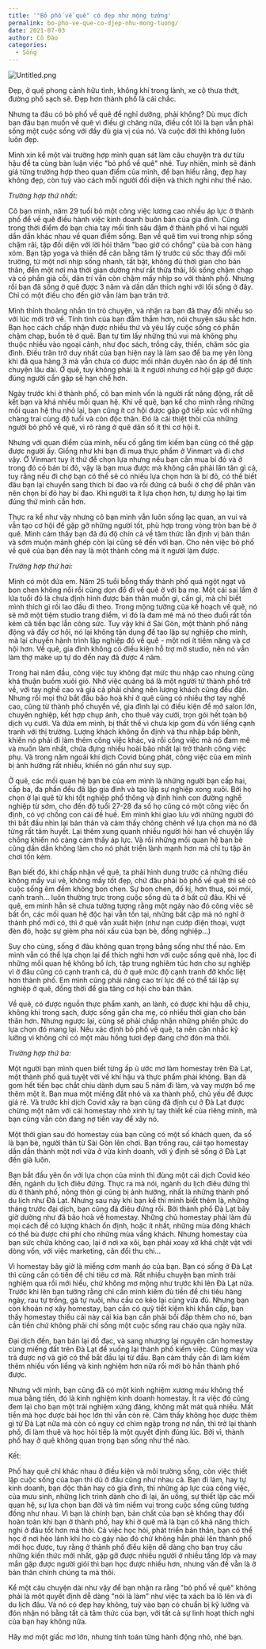 ```yaml
---
title: '"Bỏ phố về quê" có đẹp như mộng tưởng'
permalink: bo-pho-ve-que-co-djep-nhu-mong-tuong/
date: 2021-07-03
author: Cô Đào
categories:
  - Sống
---
```


![Untitled.png](https://prod-files-secure.s3.us-west-2.amazonaws.com/1c35bcdc-42a4-44e8-9d9c-01e2d858c279/7a9c3748-48c2-4726-82e9-98763451e548/Untitled.png?X-Amz-Algorithm=AWS4-HMAC-SHA256&X-Amz-Content-Sha256=UNSIGNED-PAYLOAD&X-Amz-Credential=AKIAT73L2G45HZZMZUHI%2F20240313%2Fus-west-2%2Fs3%2Faws4_request&X-Amz-Date=20240313T024330Z&X-Amz-Expires=3600&X-Amz-Signature=60048d645912a4c52020de1b6eee64277e4b81859c0d166c2e370b2537ba962d&X-Amz-SignedHeaders=host&x-id=GetObject)

Đẹp, ở quê phong cảnh hữu tình, không khí trong lành, xe cộ thưa thớt, đường phố sạch sẽ. Đẹp hơn thành phố là cái chắc.

Nhưng ta đâu có bỏ phố về quê để nghỉ dưỡng, phải không? Dù mục đích ban đầu bạn muốn về quê vì điều gì chăng nữa, điều cốt lõi là bạn vẫn phải sống một cuộc sống với đầy đủ gia vị của nó. Và cuộc đời thì không luôn luôn đẹp.

Mình xin kể một vài trường hợp mình quan sát làm câu chuyện trà dư tửu hậu để ta cùng bàn luận việc "bỏ phố về quê" nhé. Tuy nhiên, mình sẽ đánh giá từng trường hợp theo quan điểm của mình, để bạn hiểu rằng, đẹp hay không đẹp, còn tuỳ vào cách mỗi người đối diện và thích nghi như thế nào.

_Trường hợp thứ nhất:_

Cô bạn mình, năm 29 tuổi bỏ một công việc lương cao nhiều áp lực ở thành phố để về quê điều hành việc kinh doanh buôn bán của gia đình. Cũng trong thời điểm đó bạn chia tay mối tình sâu đậm ở thành phố vì hai người dần dần khác nhau về quan điểm sống. Bạn về quê tìm vui trong nhịp sống chậm rãi, tập đối diện với lời hỏi thăm "bao giờ có chồng" của bà con hàng xóm. Bạn tập yoga và thiền để cân bằng tâm lý trước cú sốc thay đổi môi trường, từ một nơi nhịp sống nhanh, tất bật, không đủ thời gian cho bản thân, đến một nơi mà thời gian dường như rất thừa thãi, lối sống chậm chạp và có phần già cỗi, dân trí vẫn còn chậm mấy nhịp so với thành phố. Nhưng rồi bạn đã sống ở quê được 3 năm và dần dần thích nghi với lối sống ở đây. Chỉ có một điều cho đến giờ vẫn làm bạn trăn trở.

Mình thỉnh thoảng nhắn tin trò chuyện, và nhận ra bạn đã thay đổi nhiều so với lúc mới trở về. Tính tình của bạn đằm thắm hơn, nói chuyện sâu sắc hơn. Bạn học cách chấp nhận được nhiều thứ và yêu lấy cuộc sống có phần chậm chạp, buồn tẻ ở quê. Bạn tự tìm lấy những thú vui mà không phụ thuộc nhiều vào ngoại cảnh, như đọc sách, trồng cây, thiền, chăm sóc gia đình. Điều trăn trở duy nhất của bạn hiện nay là làm sao để ba mẹ yên lòng khi đã qua hàng 3 mà vẫn chưa có được mối nhân duyên nào ổn áp để tính chuyện lâu dài. Ở quê, tuy không phải là ít người nhưng cơ hội gặp gỡ được đúng người cần gặp sẽ hạn chế hơn.

Ngày trước khi ở thành phố, cô bạn mình vốn là người rất năng động, rất dễ kết bạn và khá nhiều mối quan hệ. Khi về quê, bạn kể cho mình rằng những mối quan hệ thu nhỏ lại, bạn cũng ít cơ hội được gặp gỡ tiếp xúc với những chàng trai cùng độ tuổi và còn độc thân. Đó là cái thiệt thòi của những người bỏ phố về quê, vì rõ ràng ở quê dân số ít thì cơ hội ít.

Nhưng với quan điểm của mình, nếu cố gắng tìm kiếm bạn cũng có thể gặp được người ấy. Giống như khi bạn đi mua thực phẩm ở Vinmart và đi chợ vậy. Ở Vinmart tuy ít thứ để chọn lựa nhưng nếu bạn cần mua bí đỏ và ở trong đó có bán bí đỏ, vậy là bạn mua được mà không cần phải lăn tăn gì cả, tuy rằng nếu đi chợ bạn có thể sẽ có nhiều lựa chọn hơn là bí đỏ, có thể biết đâu bạn lại chuyển sang thích bí đao và rồi đứng cả buổi ở chợ để phân vân nên chọn bí đỏ hay bí đao. Khi người ta ít lựa chọn hơn, tự dưng họ lại tìm đúng thứ mình cần hơn.

Thực ra kể như vậy nhưng cô bạn mình vẫn luôn sống lạc quan, an vui và vẫn tạo cơ hội để gặp gỡ những người tốt, phù hợp trong vòng tròn bạn bè ở quê. Mình cảm thấy bạn đã đủ độ chín cả về tâm thức lẫn định vị bản thân và sớm muộn mảnh ghép còn lại cũng sẽ đến với bạn. Cho nên việc bỏ phố về quê của bạn đến nay là một thành công mà ít người làm được.

_Trường hợp thứ hai:_

Mình có một đứa em. Năm 25 tuổi bỗng thấy thành phố quá ngột ngạt và bon chen không nổi rồi cũng dọn đồ đi về quê ở với ba mẹ. Một cái sai lầm ở lứa tuổi đó là chưa định hình được bản thân muốn gì, cần gì, mà chỉ biết mình thích gì rồi lao đầu đi theo. Trong mộng tưởng của kế hoạch về quê, nó sẽ mở một tiệm studio trang điểm, vì đó là đam mê mà nó theo đuổi rất tốn kém cả tiền bạc lẫn công sức. Tuy vậy khi ở Sài Gòn, một thành phố năng động và đầy cơ hội, nó lại không tận dụng để tạo lập sự nghiệp cho mình, mà lại chuyển hành trình lập nghiệp đó về quê - một nơi ít tiềm năng và cơ hội hơn. Về quê, gia đình không có điều kiện hỗ trợ mở studio, nên nó vẫn làm thợ make up tự do đến nay đã được 4 năm.

Trong hai năm đầu, công việc tuy không đạt mức thu nhập cao nhưng cũng khá thuận buồm xuôi gió. Nhờ việc quảng bá là một người từ thành phố trở về, với tay nghề cao và giá cả phải chăng nên lượng khách cũng đều đặn. Nhưng rồi mọi thứ bắt đầu bão hoà khi ở quê cũng có nhiều thợ tay nghề cao, cũng từ thành phố chuyển về, gia đình lại có điều kiện để mở salon lớn, chuyên nghiệp, kết hợp chụp ảnh, cho thuê váy cưới, trọn gói hết toàn bộ dịch vụ cưới. Và đứa em mình, bị thất thế vì chưa kịp gom đủ vốn liếng cạnh tranh với thị trường. Lượng khách không ổn định và thu nhập bấp bênh, khiến nó phải đi làm thêm công việc khác, và rồi công việc mà nó đam mê và muốn làm nhất, chứa đựng nhiều hoài bão nhất lại trở thành công việc phụ. Và trong năm ngoái khi dịch Covid bùng phát, công việc của em mình bị ảnh hưởng rất nhiều, khiến nó gần như suy sụp.

Ở quê, các mối quan hệ bạn bè của em mình là những người bạn cấp hai, cấp ba, đa phần đều đã lập gia đình và tạo lập sự nghiệp xong xuôi. Bởi họ chọn ở lại quê từ khi tốt nghiệp phổ thông và định hình con đường nghề nghiệp từ sớm, cho đến độ tuổi 27-28 đa số họ cũng có một công việc ổn định, có vợ chồng con cái đề huề. Em mình khi giao lưu với những người đó thì bắt đầu nhìn lại bản thân và cảm thấy chông chênh về lựa chọn mà nó đã từng rất tâm huyết. Lại thêm xung quanh nhiều người hỏi han về chuyện lấy chồng khiến nó càng cảm thấy áp lực. Và rồi những mối quan hệ bạn bè cũng dần dần không làm cho nó phát triển lành mạnh hơn mà chỉ tụ tập ăn chơi tốn kém.

Bạn biết đó, khi chấp nhận về quê, ta phải hình dung trước cả những điều không mấy vui vẻ, không mấy tốt đẹp, chứ đâu phải bỏ phố về quê thì sẽ có cuộc sống êm đềm không bon chen. Sự bon chen, đố kị, hơn thua, soi mói, cạnh tranh... luôn thường trực trong cuộc sống dù ta ở bất cứ đâu. Khi về quê, em mình hẳn sẽ chưa tưởng tượng rằng một ngày nào đó công việc sẽ bất ổn, các mối quan hệ độc hại vẫn tồn tại, những bất cập mà nó nghĩ ở thành phố mới có, thì ở quê vẫn xuất hiện (như nạn cướp điện thoại, vượt đèn đỏ, hoặc sự gièm pha nói xấu của bạn bè, đồng nghiệp...)

Suy cho cùng, sống ở đâu không quan trọng bằng sống như thế nào. Em mình vẫn có thể lựa chọn lại để thích nghi hơn với cuộc sống quê nhà, lọc đi những mối quan hệ không bổ ích, tập trung nghiêm túc hơn cho sự nghiệp vì ở đâu cũng có cạnh tranh cả, dù ở quê mức độ cạnh tranh đỡ khốc liệt hơn thành phố. Em mình cũng phải nâng cao trí lực để có thể tái lập sự nghiệp ở quê, đồng thời để gia tăng cơ hội cho bản thân.

Về quê, có được nguồn thực phẩm xanh, an lành, có được khí hậu dễ chịu, không khí trong sạch, được sống gần cha mẹ, có nhiều thời gian cho bản thân hơn. Nhưng ngược lại, cũng sẽ phải chấp nhận những phiền phức do lựa chọn đó mang lại. Nếu xác định bỏ phố về quê, ta nên cân nhắc kỹ lưỡng vì không chỉ có một màu hồng tươi đẹp đang chờ đón mà thôi.

_Trường hợp thứ ba:_

Một người bạn mình quen biết từng ấp ủ ước mơ làm homestay trên Đà Lạt, một thành phố quá tuyệt vời về khí hậu và thực phẩm phải không. Bạn đã gom hết tiền bạc chắt chiu dành dụm sau 5 năm đi làm, và vay mượn bố mẹ thêm một ít. Bạn mua một miếng đất nhỏ và xa thành phố, chủ yếu để được giá rẻ. Và trước khi dịch Covid xảy ra bạn cũng đã định cư ở Đà Lạt được chừng một năm với cái homestay nhỏ xinh tự tay thiết kế của riêng mình, mà bạn cũng vẫn còn đang nợ tiền vay để xây nó.

Một thời gian sau đó homestay của bạn cũng có một số khách quen, đa số là bạn bè, người thân từ Sài Gòn lên chơi. Bạn trồng rau, cải tạo homestay dần dần thành một nơi vừa ở vừa kinh doanh, với ý định sẽ sống ở Đà Lạt đến già luôn.

Bạn bắt đầu yên ổn với lựa chọn của mình thì đùng một cái dịch Covid kéo đến, ngành du lịch điêu đứng. Thực ra mà nói, ngành du lịch điêu đứng thì dù ở thành phố, nông thôn gì cũng bị ảnh hưởng, nhất là những thành phố du lịch như Đà Lạt. Nhưng sau này khi bạn kể thì mình biết thêm là, những tháng trước đại dịch, bạn cũng đã điêu đứng rồi. Bởi thành phố Đà Lạt bây giờ dường như đã bão hoà về homestay. Những chủ homestay phải làm đủ mọi cách để có lượng khách ổn định, hoặc ít nhất, những mùa đông khách có thể bù được chi phí cho những mùa vắng khách. Nhưng homestay của bạn sức chứa không cao, lại ở nơi xa xôi, bạn phải xoay xở khá chật vật với dòng vốn, với việc marketing, cân đối thu chi...

Vì homestay bây giờ là miếng cơm manh áo của bạn. Bạn có sống ở Đà Lạt thì cũng cần có tiền để chi tiêu cơ mà. Rất nhiều chuyện bạn mình trải nghiệm qua rồi mới hiểu, chứ không mơ mộng như trước khi lên Đà Lạt nữa. Trước khi lên bạn tưởng rằng chỉ cần mình kiếm đủ tiền để chi tiêu hàng ngày, rau tự trồng, gà tự nuôi, nhu cầu co kéo lại cũng vừa đủ. Nhưng bạn còn khoản nợ xây homestay, bạn cần có quỹ tiết kiệm khi khẩn cấp, bạn thấy homestay thiếu cái này cái kia bạn cần phải bồi đắp thêm cho nó, bạn cần tiền chứ không phải chỉ sống một cuộc sống rau cháo qua ngày nữa.

Đại dịch đến, bạn bán lại đồ đạc, và sang nhượng lại nguyên căn homestay cùng miếng đất trên Đà Lạt để xuống lại thành phố kiếm việc. Cũng may vừa trả được nợ và giờ có thể bắt đầu lại từ đầu. Bạn cảm thấy cần đi làm kiếm thêm nhiều vốn liếng và kinh nghiệm hơn nữa rồi mới bỏ hẳn thành phố được.

Nhưng với mình, bạn cũng đã có một kinh nghiệm xương máu không thể mua bằng tiền, đó là kinh nghiệm kinh doanh homestay. Ít ra việc đó cũng đem lại cho bạn một trải nghiệm xứng đáng, không mất mát quá nhiều. Mất tiền mà học được bài học lớn thì vẫn còn rẻ. Cảm thấy không học được thêm gì từ Đà Lạt nữa mà còn có nguy cơ chìm ngập trong nợ nần, thì trở lại thành phố, đi làm thuê và học hỏi tiếp là một quyết định đúng lúc. Bởi vì, thành phố hay ở quê không quan trọng bạn sống như thế nào.

Kết:

Phố hay quê chỉ khác nhau ở điều kiện và môi trường sống, còn việc thiết lập cuộc sống của bạn thì dù ở đâu cũng như nhau cả. Bạn đi làm, hay tự kinh doanh, bạn độc thân hay có gia đình, thì những áp lực của công việc, của mưu sinh, những lịch trình dành cho đi lại, ăn uống, sự thiết lập các mối quan hệ, sự lựa chọn bạn đời và tìm niềm vui trong cuộc sống cũng tương đồng như nhau. Vì bạn là chính bạn, bản chất của bạn sẽ không thay đổi hoàn toàn khi bạn ở thành phố, hay khi ở quê mà là bạn có khả năng thích nghi ở đâu tốt hơn mà thôi. Cả việc học hỏi, phát triển bản thân, bạn có thể học ở nơi hẻo lánh khỉ ho cò gáy nào đó chứ không hẳn phải lên thành phố mới học được, tuy rằng ở thành phố điều kiện dễ dàng cho bạn truy cầu những kiến thức mới nhất, gặp gỡ được nhiều người ở nhiều tầng lớp và may mắn gặp được người giỏi thì bạn học được nhiều hơn, nhưng vấn đề vẫn là ở bản thân chính chúng ta mà thôi.

Kể một câu chuyện dài như vậy để bạn nhận ra rằng "bỏ phố về quê" không phải là một quyết định dễ dàng "nói là làm" như việc ta xách ba lô lên và đi du lịch đâu. Và nó có đẹp hay không, tuỳ vào bạn có chuẩn bị kỹ lưỡng và đón nhận nó bằng tất cả tâm thức của bạn, với tất cả sự linh hoạt thích nghi của bạn hay không nữa.

Hãy mơ một giấc mơ lớn, nhưng tính toán từng hành động nhỏ, nhé bạn.
